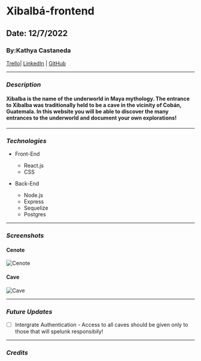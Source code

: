 # Xibalbá-frontend

## Date: 12/7/2022

### By:Kathya Castaneda

[Trello](https://trello.com/b/PckKLmOJ/xibalba)|
[LinkedIn](https://www.linkedin.com/in/kathya-castaneda/) | [GitHub](https://github.com/Tezcatlimichi)

---

### **_Description_**

#### Xibalba is the name of the underworld in Maya mythology. The entrance to Xibalba was traditionally held to be a cave in the vicinity of Cobán, Guatemala. In this website you will be able to discover the many entrances to the underworld and document your own explorations!

---

### **_Technologies_**

- Front-End

  - React.js
  - CSS

- Back-End

  - Node.js
  - Express
  - Sequelize
  - Postgres

---

### **_Screenshots_**

#### **Cenote**

![Cenote](https://imgur.com/gKcYQIF.png)

#### **Cave**

![Cave](https://imgur.com/HCGj9GH.png)

---

### **_Future Updates_**

- [ ] Intergrate Authentication - Access to all caves should be given only to those that will spelunk responsibily!

---

### **_Credits_**

####

####
